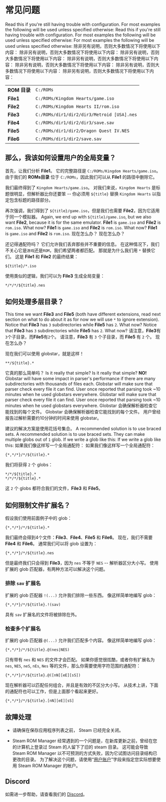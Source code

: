 # 常见问题

Read this if you're still having trouble with configuration. For most examples the following will be used unless specified otherwise: Read this if you're still having trouble with configuration. For most examples the following will be used unless specified otherwise: For most examples the following will be used unless specified otherwise: 除非另有说明，否则大多数情况下将使用以下内容： 除非另有说明，否则大多数情况下将使用以下内容： 除非另有说明，否则大多数情况下将使用以下内容： 除非另有说明，否则大多数情况下将使用以下内容： 除非另有说明，否则大多数情况下将使用以下内容： 除非另有说明，否则大多数情况下将使用以下内容： 除非另有说明，否则大多数情况下将使用以下内容：

|            |                                            |
| ---------- | ------------------------------------------ |
| **ROM 目录** | `C:/ROMs`                                  |
| **File1**  | `C:/ROMs/Kingdom Hearts/game.iso`          |
| **File2**  | `C:/ROMs/Kingdom Hearts II/rom.iso`        |
| **File3**  | `C:/ROMs/dir1/dir2/dir3/Metroid [USA].nes` |
| **File4**  | `C:/ROMs/dir1/dir2/dir3/save.sav`          |
| **File5**  | `C:/ROMs/dir1/dir2/Dragon Quest IV.NES`    |
| **File6**  | `C:/ROMs/dir1/dir2/save.sav`               |

## 那么，我该如何设置用户的全局变量？

首先，让我们分析 **File1**。 它的完整路径是 `C:/ROMs/Kingdom Hearts/game.iso`。 由于我们的 **ROMs目录** 位于 `C:/ROMs`，因此我们可以从 **File1** 的路径中删除它。

我们最终得到了 `Kingdom Hearts/game.iso`。 对我们来说，`Kingdom Hearts` 是标题很明显，但解析器比你还要笨 -- 你必须用 `${title}` 替换 `Kingdom Hearts` 以指定包含标题的路径部分。

再次强调，我们得到了 `${title}/game.iso`，但是我们也需要 **File2**，因为它适用于同一个模拟器。 Again, we end up with `${title}/game.iso`, but we also want **File2**, because it is for the same emulator. **File1** is `game.iso` and **File2** is `rom.iso`. What now? **File1** is `game.iso` and **File2** is `rom.iso`. What now? **File1** is `game.iso` and **File2** is `rom.iso`. 现在怎么办？ 现在怎么办？

还记得通配符吗？ 它们允许我们丢弃那些并不重要的信息。 在这种情况下，我们不关心它是`游戏`还是`ROM`，我们希望两者都匹配。 那就是为什么我们用 `*` 替换它们。 这是 **File1** 和 **File2** 的最终结果：

```
${title}/*.iso
```

使用类似的逻辑，我们可以为 **File3** 生成全局变量：

```
*/*/*/${title}.nes
```

## 如何处理多层目录？

This time we want **File3** and **File5** (both have different extensions, read next section on what to do about it as for now we will use `*` to ignore extension). Notice that **File3** has `3` subdirectories while  **File5** has `2`. What now? Notice that **File3** has `3` subdirectories while  **File5** has `2`. What now? 请注意，**File3**有`3`个子目录，而**File5**有`2`个。 请注意，**File3** 有 `3` 个子目录，而 **File5** 有 `2` 个。 现在怎么办？

现在我们可以使用 globstar，就是这样！
```
**/${title}.*
```
它真的那么简单吗？ Is it really that simple? Is it really that simple? **NO!** Globstar will have some impact in parser's performance if there are many subdirectories with thousands of files each. Globstar will make sure that parser check every file it can find. User once reported that parsing took ~10 minutes when he used globstars everywhere. Globstar will make sure that parser check every file it can find. User once reported that parsing took ~10 minutes when he used globstars everywhere. Globstar 会确保解析器检查它能找到的每个文件。 Globstar 会确保解析器检查它能找到的每个文件。 用户曾经报告过解析需要约10分钟的时间来使用 globstar。

建议的解决方案是使用花括号集合。 A recommended solution is to use braced sets. A recommended solution is to use braced sets. They can make multiple globs out of `1` glob. If we write a glob like this: If we write a glob like this: 如果我们像这样写一个全局通配符： 如果我们像这样写一个全局通配符：

```
{*,*/*}/*/${title}.*
```

我们将获得 `2` 个 globs：

```
*/*/${title}.*
*/*/*/${title}.*
```

这 `2` 个 globs 都符合我们的文件，**File3** 和 **File5**。

## 如何限制文件扩展名？

假设我们使用前面例子中的 glob：

```
{*,*/*}/*/${title}.*
```

我们最终会得到4个文件：**File3**、**File4**、**File5** 和 **File6**。 现在，我们不需要 **File4** 和 **File6**。 通常我们可以将 glob 设置为：

```
{*,*/*}/*/${title}.nes
```

但是最终我们只会得到 **File3**，因为 `nes` 不等于 `NES` -- 解析器区分大小写。 使用扩展的 glob 匹配器，有两种方法可以解决这个问题。

### 排除 `sav` 扩展名

扩展的 glob 匹配器 `!(...)` 允许我们排除一些东西。 像这样简单地编写 glob：

```
{*,*/*}/*/${title}.!(sav)
```

具有 `sav` 扩展名的文件将被排除在外。

### 检查多个扩展名

扩展的 glob 匹配器 `@(...)` 允许我们匹配多个内容。 像这样简单地编写 glob：

```
{*,*/*}/*/${title}.@(nes|NES)
```

只有带有 `nes` 和 `NES` 的文件才会匹配。 如果你感觉很炫酷，或者你有扩展名为 `nes`, `NES`, `neS`, `nEs`, `Nes` 等的文件，那么你需要使用字符范围的通配符：

```
{*,*/*}/*/${title}.@([nN][eE][sS])
```

现在解析器可以匹配任何组合，并且是有效的不区分大小写。 从技术上讲，下面的通配符也可以工作，但是上面那个看起来更好。

```
{*,*/*}/*/${title}.[nN][eE][sS]
```

## 故障处理
* 请确保在保存应用程序列表之前， Steam 已经完全关闭。

* Steam ROM Manager 经常遇到的一个问题是，在新库更新之前，曾经在您的计算机上登录过 Steam 的人留下了旧的 steam 目录。 这可能会导致 Steam ROM Manager 以不可预测的方式失败，因为它试图访问目录结构已更改的目录。 为了解决这个问题，请使用“[用户账户](#user-accounts)”字段来指定您实际想要使用 Steam ROM Manager 的帐户。

## Discord

如需进一步帮助，请查看我们的 [Discord](https://discord.gg/bnSVJrz)。
